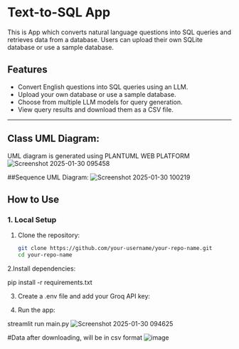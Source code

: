 # Text-to-SQL App

This is App which converts natural language questions into SQL queries and retrieves data from a database. Users can upload their own SQLite database or use a sample database.

## Features
- Convert English questions into SQL queries using an LLM.
- Upload your own database or use a sample database.
- Choose from multiple LLM models for query generation.
- View query results and download them as a CSV file.

---
## Class UML Diagram:
UML diagram is generated using PLANTUML WEB PLATFORM
![Screenshot 2025-01-30 095458](https://github.com/user-attachments/assets/30acb6e0-8da2-419a-93e5-3096c7f92529)

##Sequence UML Diagram:
![Screenshot 2025-01-30 100219](https://github.com/user-attachments/assets/d8e9091c-ff27-4783-9775-b27b9ce7bd14)

## How to Use

### 1. Local Setup
1. Clone the repository:
   ```bash
   git clone https://github.com/your-username/your-repo-name.git
   cd your-repo-name

2.Install dependencies:

pip install -r requirements.txt

3. Create a .env file and add your Groq API key:


4. Run the app:

streamlit run main.py
![Screenshot 2025-01-30 094625](https://github.com/user-attachments/assets/ad968ecc-8859-46b4-8302-dbf265054f4d)

#Data after downloading, will be in csv format
![image](https://github.com/user-attachments/assets/6b63d654-b2d9-4ce3-ab02-ba49e88b5eb0)







